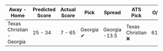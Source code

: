 Away - Home | Predicted Score | Actual Score | Pick | Spread | ATS Pick | O/U | O/U Pick
---| ---| ---| ---| ---| ---| ---| ---
Texas Christian - Georgia | 25 - 34 | 7 - 65 | Georgia ✔ | Georgia -13.5 | Texas Christian ❌ | 61.5 | Under ❌
